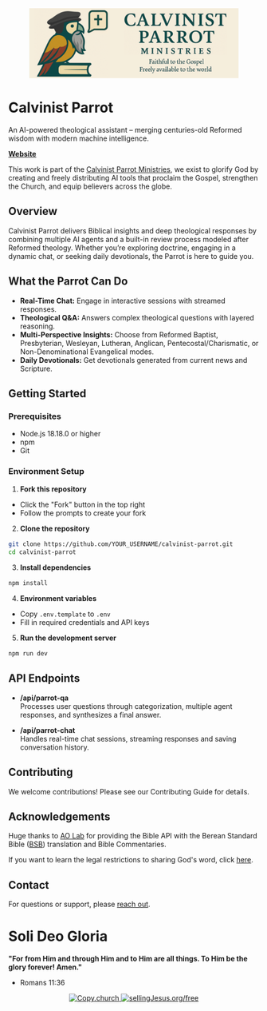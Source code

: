 <div align="center">
	<img src="./public/LogoForHeader.png" alt="Calvinist Parrot" height="140" />
</div>

# Calvinist Parrot

An AI-powered theological assistant – merging centuries-old Reformed wisdom with modern machine intelligence.

[**Website**](https://www.calvinistparrot.com/)

This work is part of the [Calvinist Parrot Ministries](https://www.calvinistparrotministries.org/), we exist to glorify God by creating and freely distributing AI tools that proclaim the Gospel, strengthen the Church, and equip believers across the globe.

## Overview

Calvinist Parrot delivers Biblical insights and deep theological responses by combining multiple AI agents and a built-in review process modeled after Reformed theology. Whether you’re exploring doctrine, engaging in a dynamic chat, or seeking daily devotionals, the Parrot is here to guide you.

## What the Parrot Can Do

- **Real-Time Chat:** Engage in interactive sessions with streamed responses.
- **Theological Q&A:** Answers complex theological questions with layered reasoning.
- **Multi-Perspective Insights:** Choose from Reformed Baptist, Presbyterian, Wesleyan, Lutheran, Anglican, Pentecostal/Charismatic, or Non-Denominational Evangelical modes.
- **Daily Devotionals:** Get devotionals generated from current news and Scripture.

## Getting Started

### Prerequisites
- Node.js 18.18.0 or higher
- npm
- Git

### Environment Setup

1. **Fork this repository**

- Click the "Fork" button in the top right
- Follow the prompts to create your fork

2. **Clone the repository**

```bash
git clone https://github.com/YOUR_USERNAME/calvinist-parrot.git
cd calvinist-parrot
```

3. **Install dependencies**

```bash
npm install
```

4. **Environment variables**

* Copy `.env.template` to `.env`
* Fill in required credentials and API keys

5. **Run the development server**

```bash
npm run dev
```

## API Endpoints

- **/api/parrot-qa**  
  Processes user questions through categorization, multiple agent responses, and synthesizes a final answer.

- **/api/parrot-chat**  
  Handles real-time chat sessions, streaming responses and saving conversation history.

<!-- - **/api/elaborate**  
  Provides follow-up detailed responses (elaboration) based on initial answers and commentary.

- **/api/devotional-generation**  
  Generates daily devotionals by combining news snippets with Scripture in a structured JSON format. -->

## Contributing
We welcome contributions! Please see our Contributing Guide for details.

## Acknowledgements
Huge thanks to [AO Lab](https://helloaolab.my.canva.site/) for providing the Bible API with the Berean Standard Bible ([BSB](https://berean.bible/)) translation and Bible Commentaries.

If you want to learn the legal restrictions to sharing God's word, click [here](https://copy.church/initiatives/bibles/).

## Contact
For questions or support, please [reach out](mailto:contact@calvinistparrotministries.org).

# Soli Deo Gloria

**"For from Him and through Him and to Him are all things. To Him be the glory forever! Amen."**
- Romans 11:36

<div align="center">
  <a href="https://copy.church/explain/importance/">
    <img src="https://copy.church/badges/lcc_alt_pde.png" alt="Copy.church" height="100" />
  </a>
  <a href="https://sellingJesus.org/free">
    <img src="https://copy.church/badges/sj_standard_pd.png" alt="sellingJesus.org/free" height="100" />
  </a>
</div>
